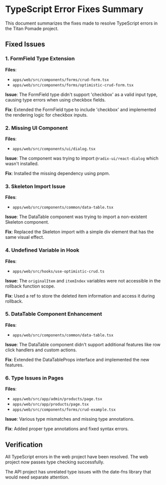 # TypeScript Error Fixes Summary

This document summarizes the fixes made to resolve TypeScript errors in the Titan Pomade project.

## Fixed Issues

### 1. FormField Type Extension
**Files**: 
- `apps/web/src/components/forms/crud-form.tsx`
- `apps/web/src/components/forms/optimistic-crud-form.tsx`

**Issue**: The FormField type didn't support 'checkbox' as a valid input type, causing type errors when using checkbox fields.

**Fix**: Extended the FormField type to include 'checkbox' and implemented the rendering logic for checkbox inputs.

### 2. Missing UI Component
**Files**: 
- `apps/web/src/components/ui/dialog.tsx`

**Issue**: The component was trying to import `@radix-ui/react-dialog` which wasn't installed.

**Fix**: Installed the missing dependency using pnpm.

### 3. Skeleton Import Issue
**Files**: 
- `apps/web/src/components/common/data-table.tsx`

**Issue**: The DataTable component was trying to import a non-existent Skeleton component.

**Fix**: Replaced the Skeleton import with a simple div element that has the same visual effect.

### 4. Undefined Variable in Hook
**Files**: 
- `apps/web/src/hooks/use-optimistic-crud.ts`

**Issue**: The `originalItem` and `itemIndex` variables were not accessible in the rollback function scope.

**Fix**: Used a ref to store the deleted item information and access it during rollback.

### 5. DataTable Component Enhancement
**Files**: 
- `apps/web/src/components/common/data-table.tsx`

**Issue**: The DataTable component didn't support additional features like row click handlers and custom actions.

**Fix**: Extended the DataTableProps interface and implemented the new features.

### 6. Type Issues in Pages
**Files**: 
- `apps/web/src/app/admin/products/page.tsx`
- `apps/web/src/app/products/page.tsx`
- `apps/web/src/components/forms/crud-example.tsx`

**Issue**: Various type mismatches and missing type annotations.

**Fix**: Added proper type annotations and fixed syntax errors.

## Verification

All TypeScript errors in the web project have been resolved. The web project now passes type checking successfully.

The API project has unrelated type issues with the date-fns library that would need separate attention.